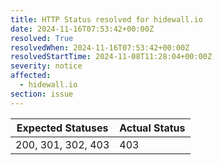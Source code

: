 ```yaml
---
title: HTTP Status resolved for hidewall.io
date: 2024-11-16T07:53:42+00:00Z
resolved: True
resolvedWhen: 2024-11-16T07:53:42+00:00Z
resolvedStartTime: 2024-11-08T11:28:04+00:00Z
severity: notice
affected:
  - hidewall.io
section: issue
---
```


| Expected Statuses | Actual Status  |
|-------------------|----------------|
| 200, 301, 302, 403 | 403 |
